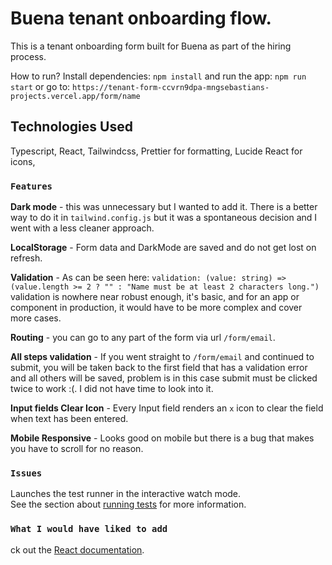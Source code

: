 # Buena tenant onboarding flow.
This is a tenant onboarding form built for Buena as part of the hiring process.

How to run?
Install dependencies: `npm install` and run the app: `npm run start` or go to: `https://tenant-form-ccvrn9dpa-mngsebastians-projects.vercel.app/form/name`

## Technologies Used

Typescript,
React,
Tailwindcss,
Prettier for formatting,
Lucide React for icons,





### `Features`

**Dark mode** - this was unnecessary but I wanted to add it. There is a better way to do it in `tailwind.config.js` but it was a spontaneous decision and I went with a less cleaner approach.  

**LocalStorage** - Form data and DarkMode are saved and do not get lost on refresh.  

**Validation** - As can be seen here: `validation: (value: string) => (value.length >= 2 ? "" : "Name must be at least 2 characters long.")` validation is nowhere near robust enough, it's basic, and for an app or component in production, it would have to be more complex and cover more cases.  

**Routing** - you can go to any part of the form via url `/form/email`.  

**All steps validation** - If you went straight to `/form/email` and continued to submit, you will be taken back to the first field that has a validation error and all others will be saved, problem is in this case submit must be clicked twice to work :(. I did not have time to look into it.  

**Input fields Clear Icon** - Every Input field renders an `x` icon to clear the field when text has been entered.  

**Mobile Responsive** - Looks good on mobile but there is a bug that makes you have to scroll for no reason.  


### `Issues`

Launches the test runner in the interactive watch mode.\
See the section about [running tests](https://facebook.github.io/create-react-app/docs/running-tests) for more information.

### `What I would have liked to add`

ck out the [React documentation](https://reactjs.org/).
